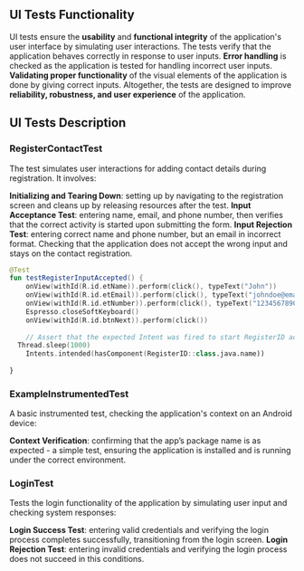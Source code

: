 
## UI Tests Functionality

UI tests ensure the **usability** and **functional integrity** of the application's user interface by simulating user interactions. The tests verify that the application behaves correctly in response to user inputs. **Error handling** is checked as the application is tested for handling incorrect user inputs. **Validating proper functionality** of the visual elements of the application is done by giving correct inputs. Altogether, the tests are designed to improve **reliability, robustness, and user experience** of the application.

## UI Tests Description

### RegisterContactTest

The test simulates user interactions for adding contact details during registration. It involves:

**Initializing and Tearing Down**: setting up by navigating to the registration screen and cleans up by releasing resources after the test.
**Input Acceptance Test**: entering name, email, and phone number, then verifies that the correct activity is started upon submitting the form.
**Input Rejection Test**: entering correct name and phone number, but an email in incorrect format. Checking that the application does not accept the wrong input and stays on the contact registration.

```Kotlin
@Test  
fun testRegisterInputAccepted() {  
    onView(withId(R.id.etName)).perform(click(), typeText("John"))  
    onView(withId(R.id.etEmail)).perform(click(), typeText("johndoe@email.com"))  
    onView(withId(R.id.etNumber)).perform(click(), typeText("1234567890"))  
    Espresso.closeSoftKeyboard()  
    onView(withId(R.id.btnNext)).perform(click())  
  
    // Assert that the expected Intent was fired to start RegisterID activity  
  Thread.sleep(1000)  
    Intents.intended(hasComponent(RegisterID::class.java.name))  
  
}
```
### ExampleInstrumentedTest

A basic instrumented test, checking the application's context on an Android device:

**Context Verification**: confirming that the app’s package name is as expected - a simple test, ensuring the application is installed and is running under the correct environment.

### LoginTest

Tests the login functionality of the application by simulating user input and checking system responses:

**Login Success Test**: entering valid credentials and verifying the login process completes successfully, transitioning from the login screen.
**Login Rejection Test**: entering invalid credentials and verifying the login process does not succeed in this conditions.